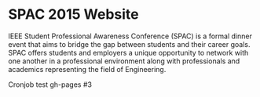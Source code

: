 SPAC 2015 Website
============

IEEE Student Professional Awareness Conference (SPAC) is a formal dinner event that aims to bridge the gap between students and their career goals. SPAC offers students and employers a unique opportunity to network with one another in a professional environment along with professionals and academics representing the field of Engineering.

Cronjob test gh-pages #3
